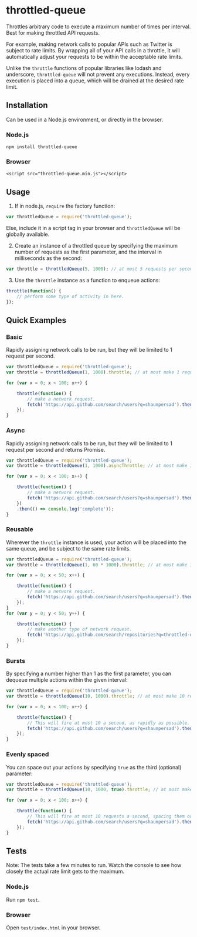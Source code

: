 # throttled-queue

Throttles arbitrary code to execute a maximum number of times per interval. Best for making throttled API requests.

For example, making network calls to popular APIs such as Twitter is subject to rate limits.  By wrapping all of your API calls in a throttle, it will automatically adjust your requests to be within the acceptable rate limits.

Unlike the `throttle` functions of popular libraries like lodash and underscore, `throttled-queue` will not prevent any executions. Instead, every execution is placed into a queue, which will be drained at the desired rate limit.

## Installation
Can be used in a Node.js environment, or directly in the browser.
### Node.js
`npm install throttled-queue`
### Browser
`<script src="throttled-queue.min.js"></script>`

## Usage
1) If in node.js, `require` the factory function:
```js
var throttledQueue = require('throttled-queue');
```
Else, include it in a script tag in your browser and `throttledQueue` will be globally available.

2) Create an instance of a throttled queue by specifying the maximum number of requests as the first parameter,
and the interval in milliseconds as the second:
```js
var throttle = throttledQueue(5, 1000); // at most 5 requests per second.
```
3) Use the `throttle` instance as a function to enqueue actions:
```js
throttle(function() {
    // perform some type of activity in here.
});
```

## Quick Examples
### Basic
Rapidly assigning network calls to be run, but they will be limited to 1 request per second.
```js
var throttledQueue = require('throttled-queue');
var throttle = throttledQueue(1, 1000).throttle; // at most make 1 request every second.

for (var x = 0; x < 100; x++) {

    throttle(function() {
        // make a network request.
        fetch('https://api.github.com/search/users?q=shaunpersad').then(console.log);
    });
}
```

### Async
Rapidly assigning network calls to be run, but they will be limited to 1 request per second and returns Promise.
```js
var throttledQueue = require('throttled-queue');
var throttle = throttledQueue(1, 1000).asyncThrottle; // at most make 1 request every second.

for (var x = 0; x < 100; x++) {

    throttle(function() {
        // make a network request.
        fetch('https://api.github.com/search/users?q=shaunpersad').then(console.log);
    })
    .then(() => console.log('complete'));
}
```
### Reusable
Wherever the `throttle` instance is used, your action will be placed into the same queue, 
and be subject to the same rate limits.
```js
var throttledQueue = require('throttled-queue');
var throttle = throttledQueue(1, 60 * 1000).throttle; // at most make 1 request every minute.

for (var x = 0; x < 50; x++) {

    throttle(function() {
        // make a network request.
        fetch('https://api.github.com/search/users?q=shaunpersad').then(console.log);
    });
}
for (var y = 0; y < 50; y++) {

    throttle(function() {
        // make another type of network request.
        fetch('https://api.github.com/search/repositories?q=throttled-queue+user:shaunpersad').then(console.log);
    });
}
```
### Bursts
By specifying a number higher than 1 as the first parameter, you can dequeue multiple actions within the given interval:
```js
var throttledQueue = require('throttled-queue');
var throttle = throttledQueue(10, 1000).throttle; // at most make 10 requests every second.

for (var x = 0; x < 100; x++) {

    throttle(function() {
        // This will fire at most 10 a second, as rapidly as possible.
        fetch('https://api.github.com/search/users?q=shaunpersad').then(console.log);
    });
}
```
### Evenly spaced
You can space out your actions by specifying `true` as the third (optional) parameter:
```js
var throttledQueue = require('throttled-queue');
var throttle = throttledQueue(10, 1000, true).throttle; // at most make 10 requests every second, but evenly spaced.

for (var x = 0; x < 100; x++) {

    throttle(function() {
        // This will fire at most 10 requests a second, spacing them out instead of in a burst.
        fetch('https://api.github.com/search/users?q=shaunpersad').then(console.log);
    });
}
```

## Tests
Note: The tests take a few minutes to run. Watch the console to see how closely the actual rate limit gets to the maximum.
### Node.js
Run `npm test`.
### Browser
Open `test/index.html` in your browser.



